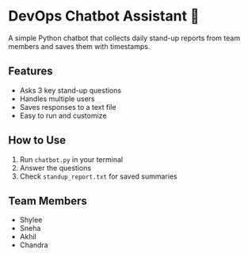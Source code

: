 # DevOps Chatbot Assistant 🤖

A simple Python chatbot that collects daily stand-up reports from team members and saves them with timestamps.

## Features
- Asks 3 key stand-up questions
- Handles multiple users
- Saves responses to a text file
- Easy to run and customize

## How to Use
1. Run `chatbot.py` in your terminal
2. Answer the questions
3. Check `standup_report.txt` for saved summaries

## Team Members
- Shylee
- Sneha
- Akhil
- Chandra
